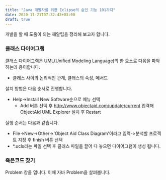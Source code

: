 ```yaml
---
title: "Java 개발자를 위한 Eclipse의 숨인 기능 101가지"
date: 2020-11-21T07:32:43+03:00
draft: true
---
```


개발을 할 때 도움이 되는 깨알팁을 정리해 보고자 합니다.



### 클래스 다이어그램

클래스 다이어그램은 UML(Unified Modeling Language)의 한 요소로 다음을 파악하는데 용이합니다.

- 클래스 사이의 논리적인 관계, 클래스의 속성,  메서드

설치 방법은 다음 순서로 진행합니다.

- Help->Install New Software순으로 메뉴 선택
  - Add 버튼 선택 후 http://www.objectaid.com/update/current 입력해 ObjectAid UML Explorer 설치 후 Restart

실행 순서는 다음과 같습니다.

- File->New->Other->'Object Aid Class Diagram'이라고 입력->분석할 프로젝트 지정 후 finish 버튼 선택
- *.ucls라는 파일 선택 후 클래스 파일을 끌어 다 놓으면 다이어그램이 생성 됩니다.



### 죽은코드 찾기

Problem 창을 엽니다. 이때 자바 Problem을 살펴봅니다.

 

